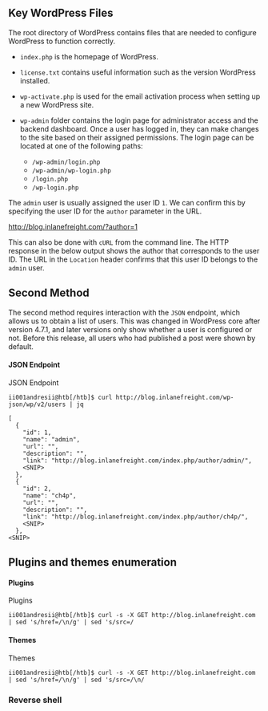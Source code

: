 ## Key WordPress Files

The root directory of WordPress contains files that are needed to configure WordPress to function correctly.

- `index.php` is the homepage of WordPress.
    
- `license.txt` contains useful information such as the version WordPress installed.
    
- `wp-activate.php` is used for the email activation process when setting up a new WordPress site.
    
- `wp-admin` folder contains the login page for administrator access and the backend dashboard. Once a user has logged in, they can make changes to the site based on their assigned permissions. The login page can be located at one of the following paths:
    
    - `/wp-admin/login.php`
    - `/wp-admin/wp-login.php`
    - `/login.php`
    - `/wp-login.php`




The `admin` user is usually assigned the user ID `1`. We can confirm this by specifying the user ID for the `author` parameter in the URL.

http://blog.inlanefreight.com/?author=1

This can also be done with `cURL` from the command line. The HTTP response in the below output shows the author that corresponds to the user ID. The URL in the `Location` header confirms that this user ID belongs to the `admin` user.


## Second Method

The second method requires interaction with the `JSON` endpoint, which allows us to obtain a list of users. This was changed in WordPress core after version 4.7.1, and later versions only show whether a user is configured or not. Before this release, all users who had published a post were shown by default.

#### JSON Endpoint

JSON Endpoint

```shell-session
ii001andresii@htb[/htb]$ curl http://blog.inlanefreight.com/wp-json/wp/v2/users | jq

[
  {
    "id": 1,
    "name": "admin",
    "url": "",
    "description": "",
    "link": "http://blog.inlanefreight.com/index.php/author/admin/",
    <SNIP>
  },
  {
    "id": 2,
    "name": "ch4p",
    "url": "",
    "description": "",
    "link": "http://blog.inlanefreight.com/index.php/author/ch4p/",
    <SNIP>
  },
<SNIP>
```


## Plugins and themes enumeration
#### Plugins

Plugins

```shell-session
ii001andresii@htb[/htb]$ curl -s -X GET http://blog.inlanefreight.com | sed 's/href=/\n/g' | sed 's/src=/
```


#### Themes

Themes

```shell-session
ii001andresii@htb[/htb]$ curl -s -X GET http://blog.inlanefreight.com | sed 's/href=/\n/g' | sed 's/src=/\n/
```



### Reverse shell
